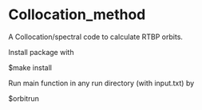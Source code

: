 # Collocation_method
A Collocation/spectral code to calculate RTBP orbits.

Install package with

$make install

Run main function in any run directory (with input.txt) by 

$orbitrun
